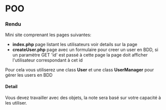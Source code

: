 # POO

### Rendu

Mini site comprenant les pages suivantes:

* **index.php** page listant les utilisateurs voir details sur la page
* **createUser.php** page avec un formulaire pour creer un user en BDD, si un paramètre GET 'id' est passé à cette page la page doit afficher l'utilisateur correspondant à cet id 

Pour cela vous utiliserez une class **User** et une class **UserManager** pour gérer les users en BDD

#### Detail 

Vous devez travailler avec des objets, la note sera basé sur votre capacité à les utiliser.
